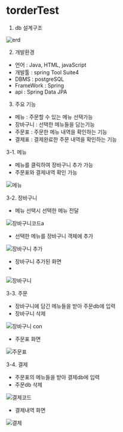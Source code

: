# torderTest

1. db 설계구조

![erd](https://user-images.githubusercontent.com/64891354/161763376-e0f4d0ca-e05e-453b-83b4-8e354dcd90cd.PNG)








2. 개발환경
 - 언어 : Java, HTML, javaScript
 - 개발툴 : spring Tool Suite4
 - DBMS : postgreSQL
 - FrameWork : Spring
 - api : Spring Data JPA







3. 주요 기능

  - 메뉴 : 주문할 수 있는 메뉴 선택가능
  - 장바구니 : 선택한 메뉴들을 담는기능
  - 주문표 : 주문한 메뉴 내역을 확인하는 기능
  - 결제표 : 결제완료한 주문 내역을 확인하는 기능
  
 
 
 
3-1. 메뉴

  - 메뉴를 클릭하여 장바구니 추가 가능
  - 주문표와 결제내역 확인 가능

  ![메뉴](https://user-images.githubusercontent.com/64891354/161760244-39c33db3-84a6-4edf-9b4e-9dcef56d0ba5.PNG)







3-2. 장바구니
 

- 메뉴 선택시 선택한 메뉴 전달

![장바구니코드a](https://user-images.githubusercontent.com/64891354/161762176-15f7b996-79c3-4860-af5f-69083c28705f.PNG)


- 선택한 메뉴를 장바구니 객체에 추가

![장바구니 추가](https://user-images.githubusercontent.com/64891354/161436799-2022d1ca-8dc2-4b69-b9f4-0397fb0940e1.PNG)



- 장바구니 추가된 화면
- 
![장바구니](https://user-images.githubusercontent.com/64891354/161760335-1cf6dd2e-8ca0-48c5-a085-dc6e188970cd.PNG)







3-3. 주문

- 장바구니에 담긴 메뉴들을 받아 주문db에 입력
- 장바구니 삭제

![장바구니 con](https://user-images.githubusercontent.com/64891354/161762412-a3ed387c-2f9a-4f5a-b4d7-6621fab91a0f.PNG)




- 주문표 화면

![주문표](https://user-images.githubusercontent.com/64891354/161760598-ef847c0e-4a6d-4588-b32d-7085f6c48ea2.PNG)




3-4. 결제

- 주문표의 메뉴들을 받아 결제db에 입력
- 주문db 삭제

![결제코드](https://user-images.githubusercontent.com/64891354/161762476-8206af60-e564-41c6-9ed3-ed78374f26b3.PNG)



- 결제내역 화면

![결제](https://user-images.githubusercontent.com/64891354/161760640-0cb08f4d-8283-41b9-87c4-d45354a2237c.PNG)

